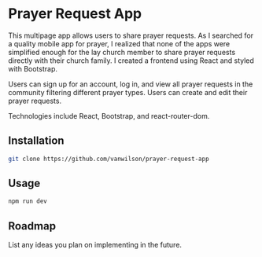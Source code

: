 # Prayer Request App

This multipage app allows users to share prayer requests. As I searched for a quality mobile app for prayer, I realized that none of the apps were simplified enough for the lay church member to share prayer requests directly with their church family. I created a frontend using React and styled with Bootstrap.

Users can sign up for an account, log in, and view all prayer requests in the community filtering different prayer types.
Users can create and edit their prayer requests.

Technologies include React, Bootstrap, and react-router-dom.

## Installation

```bash
git clone https://github.com/vanwilson/prayer-request-app
```

## Usage

```bash
npm run dev
```

## Roadmap

List any ideas you plan on implementing in the future.
